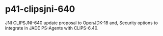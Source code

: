 # p41-clipsjni-640
JNI CLIPSJNI-640 update proposal to OpenJDK-18 and, Security options to integrate in JADE PS-Agents with CLIPS-6.40. 
